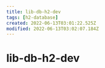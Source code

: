 ```yaml
---
title: lib-db-h2-dev
tags: [h2-database]
created: 2022-06-13T03:01:22.525Z
modified: 2022-06-13T03:02:07.184Z
---
```


# lib-db-h2-dev


